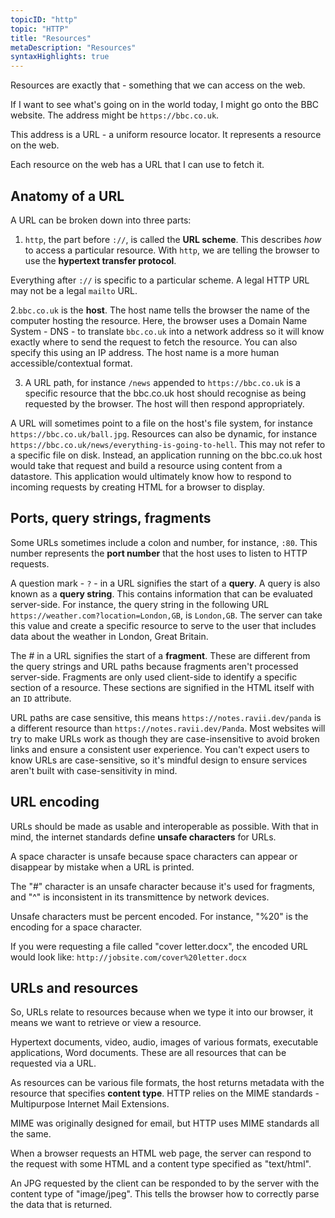 ```yaml
---
topicID: "http"
topic: "HTTP"
title: "Resources"
metaDescription: "Resources"
syntaxHighlights: true
---
```


Resources are exactly that - something that we can access on the web.

If I want to see what's going on in the world today, I might go onto the BBC website. The address might be `https://bbc.co.uk`.

This address is a URL - a uniform resource locator. It represents a resource on the web.

Each resource on the web has a URL that I can use to fetch it.

## Anatomy of a URL

A URL can be broken down into three parts:

1. `http`, the part before `://`, is called the **URL scheme**. This describes _how_ to access a particular resource. With `http`, we are telling the browser to use the **hypertext transfer protocol**.

Everything after `://` is specific to a particular scheme. A legal HTTP URL may not be a legal `mailto` URL.

2.`bbc.co.uk` is the **host**. The host name tells the browser the name of the computer hosting the resource. Here, the browser uses a Domain Name System - DNS - to translate `bbc.co.uk` into a network address so it will know exactly where to send the request to fetch the resource. You can also specify this using an IP address. The host name is a more human accessible/contextual format.

3. A URL path, for instance `/news` appended to `https://bbc.co.uk` is a specific resource that the bbc.co.uk host should recognise as being requested by the browser. The host will then respond appropriately.

A URL will sometimes point to a file on the host's file system, for instance `https://bbc.co.uk/ball.jpg`. Resources can also be dynamic, for instance `https://bbc.co.uk/news/everything-is-going-to-hell`. This may not refer to a specific file on disk. Instead, an application running on the bbc.co.uk host would take that request and build a resource using content from a datastore. This application would ultimately know how to respond to incoming requests by creating HTML for a browser to display.

## Ports, query strings, fragments

Some URLs sometimes include a colon and number, for instance, `:80`. This number represents the **port number** that the host uses to listen to HTTP requests.

A question mark - `?` - in a URL signifies the start of a **query**. A query is also known as a **query string**. This contains information that can be evaluated server-side. For instance, the query string in the following URL `https://weather.com?location=London,GB`, is `London,GB`. The server can take this value and create a specific resource to serve to the user that includes data about the weather in London, Great Britain. 

The # in a URL signifies the start of a **fragment**. These are different from the query strings and URL paths because fragments aren't processed server-side. Fragments are only used client-side to identify a specific section of a resource. These sections are signified in the HTML itself with an `ID` attribute.

URL paths are case sensitive, this means `https://notes.ravii.dev/panda` is a different resource than `https://notes.ravii.dev/Panda`. Most websites will try to make URLs work as though they are case-insensitive to avoid broken links and ensure a consistent user experience. You can't expect users to know URLs are case-sensitive, so it's mindful design to ensure services aren't built with case-sensitivity in mind.

## URL encoding

URLs should be made as usable and interoperable as possible. With that in mind, the internet standards define **unsafe characters** for URLs.

A space character is unsafe because space characters can appear or disappear by mistake when a URL is printed.

The "#" character is an unsafe character because it's used for fragments, and "^" is inconsistent in its transmittence by network devices.

Unsafe characters must be percent encoded. For instance, "%20" is the encoding for a space character.

If you were requesting a file called "cover letter.docx", the encoded URL would look like: `http://jobsite.com/cover%20letter.docx`

## URLs and resources

So, URLs relate to resources because when we type it into our browser, it means we want to retrieve or view a resource.

Hypertext documents, video, audio, images of various formats, executable applications, Word documents. These are all resources that can be requested via a URL.

As resources can be various file formats, the host returns metadata with the resource that specifies **content type**. HTTP relies on the MIME standards - Multipurpose Internet Mail Extensions.

MIME was originally designed for email, but HTTP uses MIME standards all the same.

When a browser requests an HTML web page, the server can respond to the request with some HTML and a content type specified as "text/html".

An JPG requested by the client can be responded to by the server with the content type of "image/jpeg". This tells the browser how to correctly parse the data that is returned.
